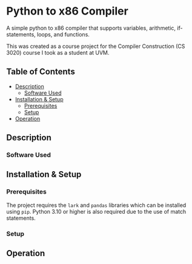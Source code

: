 # Python to x86 Compiler
A simple python to x86 compiler that supports variables, arithmetic, if-statements, loops, and functions.

This was created as a course project for the Compiler Construction (CS 3020) course I took as a student at UVM.
## Table of Contents
* [Description](#description)
  * [Software Used](#software-used)
* [Installation & Setup](#installation--setup)
  * [Prerequisites](#prerequisites)
  * [Setup](#setup)
* [Operation](#operation)


## Description

### Software Used


## Installation & Setup
### Prerequisites
The project requires the `lark` and `pandas` libraries which can be installed using `pip`.
Python 3.10 or higher is also required due to the use of match statements.

### Setup


## Operation
